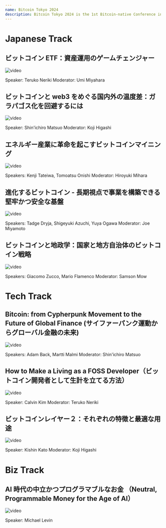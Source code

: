 ```yaml
---
name: Bitcoin Tokyo 2024
description: Bitcoin Tokyo 2024 is the 1st Bitcoin-native Conference in Japan. Unique programs and activities unlike any other place. Key players in Bitcoin and Lightning come together. Get connected with locals and find opportunities in Japan.
---
```


# Japanese Track

## ビットコイン ETF：資産運用のゲームチェンジャー

![video](https://youtu.be/am5ky8A5GSM)

Speaker: Teruko Neriki
Moderator: Umi Miyahara

## ビットコインと web3 をめぐる国内外の温度差：ガラパゴス化を回避するには

![video](https://youtu.be/Q-ZrCjoH5WE)

Speaker: Shin'ichiro Matsuo
Moderator: Koji Higashi

## エネルギー産業に革命を起こすビットコインマイニング

![video](https://youtu.be/iUn_RN3WJTc)

Speakers: Kenji Tateiwa, Tomoatsu Onishi
Moderator: Hiroyuki Mihara

## 進化するビットコイン - 長期視点で事業を構築できる堅牢かつ安全な基盤

![video](https://youtu.be/d0CcxAuMbSQ)

Speakers: Tadge Dryja, Shigeyuki Azuchi, Yuya Ogawa
Moderator: Joe Miyamoto

## ビットコインと地政学：国家と地方自治体のビットコイン戦略

![video](https://youtu.be/LhnMCQeY4vA)

Speakers: Giacomo Zucco, Mario Flamenco
Moderator: Samson Mow

# Tech Track

## Bitcoin: from Cypherpunk Movement to the Future of Global Finance (サイファーパンク運動からグローバル金融の未来)

![video](https://youtu.be/Wu5GP9V6aO0)

Speakers: Adam Back, Martti Malmi
Moderator: Shin'ichiro Matsuo

## How to Make a Living as a FOSS Developer（ビットコイン開発者として生計を立てる方法）

![video](https://youtu.be/zSweO59qrwQ)

Speaker: Calvin Kim
Moderator: Teruko Neriki

## ビットコインレイヤー２：それぞれの特徴と最適な用途

![video](https://youtu.be/Q1zlx5LZEt8)

Speaker: Kishin Kato
Moderator: Koji Higashi

# Biz Track

## AI 時代の中立かつプログラマブルなお金 （Neutral, Programmable Money for the Age of AI）

![video](https://youtu.be/0w0tn_nPzwk)

Speaker: Michael Levin
